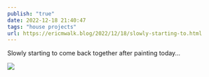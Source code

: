 ```yaml
---
publish: "true"
date: 2022-12-18 21:40:47
tags: "house projects"
url: https://ericmwalk.blog/2022/12/18/slowly-starting-to.html
---
```


Slowly starting to come back together after painting today…


![](https://ericmwalk.blog/uploads/2022/6192936654.jpg)